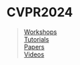 # CVPR2024  
> [Workshops](https://github.com/HeChengHui/CVPR2024/tree/main/Workshops)  
> [Tutorials](https://github.com/HeChengHui/CVPR2024/tree/main/Tutorials)  
> [Papers](https://github.com/HeChengHui/CVPR2024/tree/main/Papers)  
> [Videos](https://cvpr.thecvf.com/Conferences/2024/Videos)
